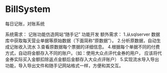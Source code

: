 # BillSystem
每日记账，对账系统

系统需求： 记账功能仿造网站“随手记” 功能开发
额外需求： 
          1.从sqlserver 数据库中获取每天营业单据等原始数据（下面简称“原数据”）。
          2.分析原数据，自动生成记账收入流水
          3.查看原数据每个票据的详细信息。
          4.根据每个单据不同的付费方式，自动将金额存入不同的账户。（如：使用大众点评代金券的用户，
                                                                        应该将代金券实际买入金额扣除返点金额后金额存入大众点评账户）
          5.实现流水导入导出功能，导入导出文件和随手记网站格式一样，方便和其交互。
